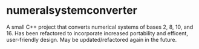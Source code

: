 # numeralsystemconverter
A small C++ project that converts numerical systems of bases 2, 8, 10, and 16.  Has been refactored to incorporate increased portability and efficent, user-friendly design.  May be updated/refactored again in the future.
